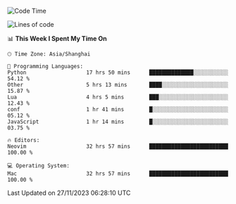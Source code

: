 <!--START_SECTION:waka-->
![Code Time](http://img.shields.io/badge/Code%20Time-1%2C721%20hrs%2049%20mins-blue)

![Lines of code](https://img.shields.io/badge/From%20Hello%20World%20I%27ve%20Written-294.6%20thousand%20lines%20of%20code-blue)

📊 **This Week I Spent My Time On** 

```text
🕑︎ Time Zone: Asia/Shanghai

💬 Programming Languages: 
Python                   17 hrs 50 mins      ██████████████░░░░░░░░░░░   54.12 % 
Other                    5 hrs 13 mins       ████░░░░░░░░░░░░░░░░░░░░░   15.87 % 
Lua                      4 hrs 5 mins        ███░░░░░░░░░░░░░░░░░░░░░░   12.43 % 
conf                     1 hr 41 mins        █░░░░░░░░░░░░░░░░░░░░░░░░   05.12 % 
JavaScript               1 hr 14 mins        █░░░░░░░░░░░░░░░░░░░░░░░░   03.75 % 

🔥 Editors: 
Neovim                   32 hrs 57 mins      █████████████████████████   100.00 % 

💻 Operating System: 
Mac                      32 hrs 57 mins      █████████████████████████   100.00 % 
```


 Last Updated on 27/11/2023 06:28:10 UTC
<!--END_SECTION:waka-->

